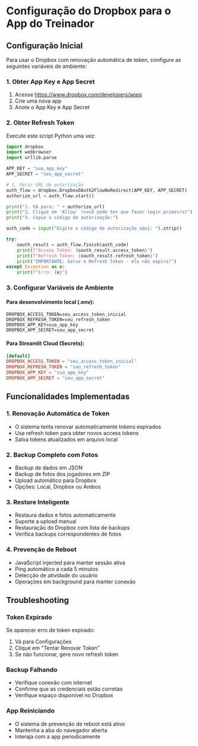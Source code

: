 # Configuração do Dropbox para o App do Treinador

## Configuração Inicial

Para usar o Dropbox com renovação automática de token, configure as seguintes variáveis de ambiente:

### 1. Obter App Key e App Secret
1. Acesse https://www.dropbox.com/developers/apps
2. Crie uma nova app
3. Anote o App Key e App Secret

### 2. Obter Refresh Token
Execute este script Python uma vez:

```python
import dropbox
import webbrowser
import urllib.parse

APP_KEY = "sua_app_key"
APP_SECRET = "seu_app_secret"

# 1. Gerar URL de autorização
auth_flow = dropbox.DropboxOAuth2FlowNoRedirect(APP_KEY, APP_SECRET)
authorize_url = auth_flow.start()

print("1. Vá para: " + authorize_url)
print("2. Clique em 'Allow' (você pode ter que fazer login primeiro)")
print("3. Copie o código de autorização:")

auth_code = input("Digite o código de autorização aqui: ").strip()

try:
    oauth_result = auth_flow.finish(auth_code)
    print(f"Access Token: {oauth_result.access_token}")
    print(f"Refresh Token: {oauth_result.refresh_token}")
    print("IMPORTANTE: Salve o Refresh Token - ele não expira!")
except Exception as e:
    print(f"Erro: {e}")
```

### 3. Configurar Variáveis de Ambiente

#### Para desenvolvimento local (.env):
```
DROPBOX_ACCESS_TOKEN=seu_access_token_inicial
DROPBOX_REFRESH_TOKEN=seu_refresh_token
DROPBOX_APP_KEY=sua_app_key
DROPBOX_APP_SECRET=seu_app_secret
```

#### Para Streamlit Cloud (Secrets):
```toml
[default]
DROPBOX_ACCESS_TOKEN = "seu_access_token_inicial"
DROPBOX_REFRESH_TOKEN = "seu_refresh_token"
DROPBOX_APP_KEY = "sua_app_key"
DROPBOX_APP_SECRET = "seu_app_secret"
```

## Funcionalidades Implementadas

### 1. Renovação Automática de Token
- O sistema tenta renovar automaticamente tokens expirados
- Usa refresh token para obter novos access tokens
- Salva tokens atualizados em arquivo local

### 2. Backup Completo com Fotos
- Backup de dados em JSON
- Backup de fotos dos jogadores em ZIP
- Upload automático para Dropbox
- Opções: Local, Dropbox ou Ambos

### 3. Restore Inteligente
- Restaura dados e fotos automaticamente
- Suporte a upload manual
- Restauração do Dropbox com lista de backups
- Verifica backups correspondentes de fotos

### 4. Prevenção de Reboot
- JavaScript injected para manter sessão ativa
- Ping automático a cada 5 minutos
- Detecção de atividade do usuário
- Operações em background para manter conexão

## Troubleshooting

### Token Expirado
Se aparecer erro de token expirado:
1. Vá para Configurações
2. Clique em "Tentar Renovar Token"
3. Se não funcionar, gere novo refresh token

### Backup Falhando
- Verifique conexão com internet
- Confirme que as credenciais estão corretas
- Verifique espaço disponível no Dropbox

### App Reiniciando
- O sistema de prevenção de reboot está ativo
- Mantenha a aba do navegador aberta
- Interaja com a app periodicamente
